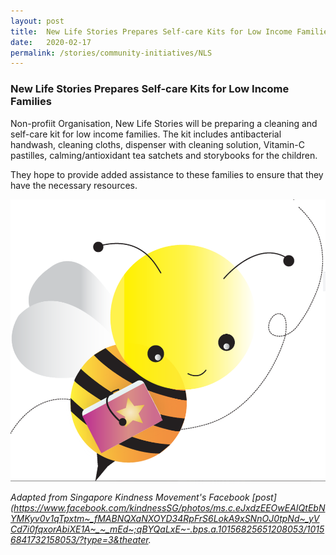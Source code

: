 ```yaml
---
layout: post
title:  New Life Stories Prepares Self-care Kits for Low Income Families
date:   2020-02-17
permalink: /stories/community-initiatives/NLS
---
```


### New Life Stories Prepares Self-care Kits for Low Income Families

Non-profiit Organisation, New Life Stories will be preparing a cleaning and self-care kit for low income families. The kit includes antibacterial handwash, cleaning cloths, dispenser with cleaning solution, Vitamin-C pastilles, calming/antioxidant tea satchets and storybooks for the children.

They hope to provide added assistance to these families to ensure that they have the necessary resources.

![NLS](/images/stories/NLS.png)

_Adapted from Singapore Kindness Movement's Facebook [post](https://www.facebook.com/kindnessSG/photos/ms.c.eJxdzEEOwEAIQtEbNYMKyv0v1qTpxtm~_fMABNQXaNXOYD34RpFrS6LokA9xSNnOJ0tpNd~_yVCd7i0fqxorAbiXE1A~_~_mEd~;qBYQaLxE~-.bps.a.10156825651208053/10156841732158053/?type=3&theater._
